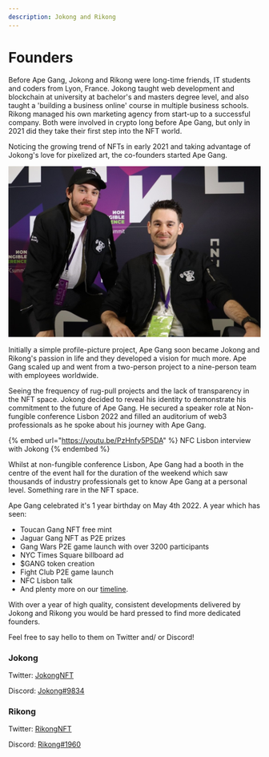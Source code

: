 ```yaml
---
description: Jokong and Rikong
---
```


# Founders

Before Ape Gang, Jokong and Rikong were long-time friends, IT students and coders from Lyon, France. Jokong taught web development and blockchain at university at bachelor's and masters degree level, and also taught a 'building a business online' course in multiple business schools. Rikong managed his own marketing agency from start-up to a successful company. Both were involved in crypto long before Ape Gang, but only in 2021 did they take their first step into the NFT world.

Noticing the growing trend of NFTs in early 2021 and taking advantage of Jokong's love for pixelized art, the co-founders started Ape Gang.&#x20;

![Jokong and Rikong - revealing their identity for the first time at NFC Lisbon 2022](<../.gitbook/assets/-taj66u - Copy.jpg>)

Initially a simple profile-picture project, Ape Gang soon became Jokong and Rikong's passion in life and they developed a vision for much more. Ape Gang scaled up and went from a two-person project to a nine-person team with employees worldwide.

Seeing the frequency of rug-pull projects and the lack of transparency in the NFT space. Jokong decided to reveal his identity to demonstrate his commitment to the future of Ape Gang. He secured a speaker role at Non-fungible conference Lisbon 2022 and filled an auditorium of web3 professionals as he spoke about his journey with Ape Gang.

{% embed url="https://youtu.be/PzHnfy5P5DA" %}
NFC Lisbon interview with Jokong
{% endembed %}

Whilst at non-fungible conference Lisbon, Ape Gang had a booth in the centre of the event hall for the duration of the weekend which saw thousands of industry professionals get to know Ape Gang at a personal level. Something rare in the NFT space.

Ape Gang celebrated it's 1 year birthday on May 4th 2022. A year which has seen:

* Toucan Gang NFT free mint
* Jaguar Gang NFT as P2E prizes
* Gang Wars P2E game launch with over 3200 participants
* NYC Times Square billboard ad
* $GANG token creation
* Fight Club P2E game launch
* NFC Lisbon talk
* And plenty more on our [timeline](timeline.md).&#x20;

With over a year of high quality, consistent developments delivered by Jokong and Rikong you would be hard pressed to find more dedicated founders.&#x20;

Feel free to say hello to them on Twitter and/ or Discord!

### Jokong&#x20;

Twitter: [JokongNFT](https://twitter.com/jokongNFT)

Discord: [Jokong#9834](https://www.discordapp.com/users/jokong#9834)

### Rikong

Twitter: [RikongNFT](https://twitter.com/RikongNFT)

Discord: [Rikong#1960](https://www.discordapp.com/users/Rikong#1960)

